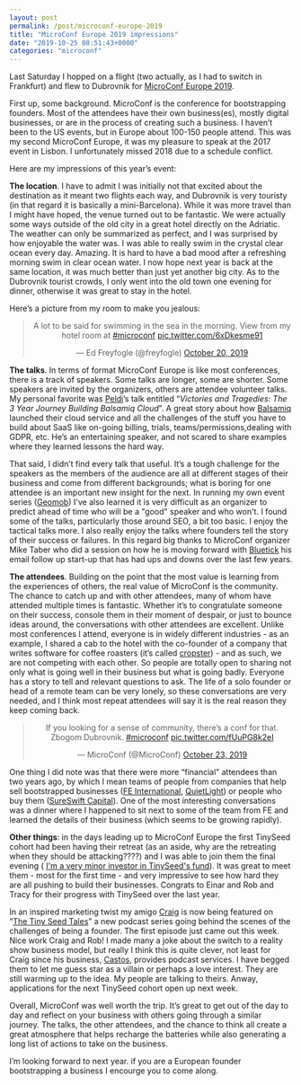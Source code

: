 ```yaml
---
layout: post
permalink: /post/microconf-europe-2019
title: "MicroConf Europe 2019 impressions"
date: "2019-10-25 08:51:43+0000"
categories: "microconf"
---
```


Last Saturday I hopped on a flight (two actually, as I had to switch in Frankfurt) and flew to Dubrovnik for [MicroConf Europe 2019](https://microconfeurope.com/).

First up, some background. MicroConf is the conference for bootstrapping founders. Most of the attendees have their own business(es), mostly digital businesses, or are in the process of creating such a business. I haven’t been to the US events, but in Europe about 100-150 people attend. This was my second MicroConf Europe, it was my pleasure to speak at the 2017 event in Lisbon. I unfortunately missed 2018 due to a schedule conflict.

Here are my impressions of this year’s event:

**The location**. I have to admit I was initially not that excited about the destination as it meant two flights each way, and Dubrovnik is very touristy (in that regard it is basically a mini-Barcelona). While it was more travel than I might have hoped, the venue turned out to be fantastic. We were actually some ways outside of the old city in a great hotel directly on the Adriatic. The weather can only be summarized as perfect, and I was surprised by how enjoyable the water was. I was able to really swim in the crystal clear ocean every day. Amazing. It is hard to have a bad mood after a refreshing morning swim in clear ocean water. I now hope next year is back at the same location, it was much better than just yet another big city. As to the Dubrovnik tourist crowds, I only went into the old town one evening for dinner, otherwise it was great to stay in the hotel. 

Here’s a picture from my room to make you jealous: 

<center>
<blockquote class="twitter-tweet"><p lang="en" dir="ltr">A lot to be said for swimming in the sea in the morning. View from my hotel room at <a href="https://twitter.com/hashtag/microconf?src=hash&amp;ref_src=twsrc%5Etfw">#microconf</a> <a href="https://t.co/6xDkesme91">pic.twitter.com/6xDkesme91</a></p>&mdash; Ed Freyfogle (@freyfogle) <a href="https://twitter.com/freyfogle/status/1185894819731857408?ref_src=twsrc%5Etfw">October 20, 2019</a></blockquote> <script async src="https://platform.twitter.com/widgets.js" charset="utf-8"></script> 
</center>

**The talks**. In terms of format MicroConf Europe is like most conferences, there is a track of speakers. Some talks are longer, some are shorter. Some speakers are invited by the organizers, others are attendee volunteer talks. My personal favorite was [Peldi](https://twitter.com/peldi)’s talk entitled “_Victories and Tragedies: The 3 Year Journey Building Balsamiq Cloud_”. A great story about how [Balsamiq](https://balsamiq.com) launched their cloud service and all the challenges of the stuff you have to build about SaaS like on-going billing, trials, teams/permissions,dealing with GDPR, etc. He’s an entertaining speaker, and not scared to share examples where they learned lessons the hard way. 

That said, I didn’t find every talk that useful. It’s a tough challenge for the speakers as the members of the audience are all at different stages of their business and come from different backgrounds; what is boring for one attendee is an important new insight for the next. In running my own event series ([Geomob](https://thegeomob.com/)) I've also learned it is very difficult as an organizer to predict ahead of time who will be a "good" speaker and who won't. I found some of the talks, particularly those around SEO, a bit too basic. I enjoy the tactical talks more. I also really enjoy the talks where founders tell the story of their success or failures. In this regard big thanks to MicroConf organizer Mike Taber who did a session on how he is moving forward with [Bluetick](https://bluetick.io/) his email follow up start-up that has had ups and downs over the last few years. 


**The attendees**. Building on the point that the most value is learning from the experiences of others, the real value of MicroConf is the community. The chance to catch up and with other attendees, many of whom have attended multiple times is fantastic. Whether it’s to congratulate someone on their success, console them in their moment of despair, or just to bounce ideas around, the conversations with other attendees are excellent. Unlike most conferences I attend, everyone is in widely different industries - as an example, I shared a cab to the hotel with the co-founder of a company that writes software for coffee roasters (it’s called [cropster](https://www.cropster.com/)) - and as such, we are not competing with each other. So people are totally open to sharing not only what is going well in their business but what is going badly. Everyone has a story to tell and relevant questions to ask. The life of a solo founder or head of a remote team can be very lonely, so these conversations are very needed, and I think most repeat attendees will say it is the real reason they keep coming back. 

<center>
<blockquote class="twitter-tweet"><p lang="en" dir="ltr">If you looking for a sense of community, there’s a conf for that. Zbogom Dubrovnik. <a href="https://twitter.com/hashtag/microconf?src=hash&amp;ref_src=twsrc%5Etfw">#microconf</a> <a href="https://t.co/fUuPG8k2eI">pic.twitter.com/fUuPG8k2eI</a></p>&mdash; MicroConf (@MicroConf) <a href="https://twitter.com/MicroConf/status/1186908884159647745?ref_src=twsrc%5Etfw">October 23, 2019</a></blockquote> <script async src="https://platform.twitter.com/widgets.js" charset="utf-8"></script> 
</center>

One thing I did note was that there were more “financial” attendees than two years ago, by which I mean teams of people from companies that help sell bootstrapped businesses ([FE International](https://feinternational.com), [QuietLight](https://www.quietlightbrokerage.com/)) or people who buy them ([SureSwift Capital](https://www.sureswiftcapital.com)). One of the most interesting conversations was a dinner where I happened to sit next to some of the team from FE and learned the details of their business (which seems to be growing rapidly).

**Other things**: in the days leading up to MicroConf Europe the first TinySeed cohort had been having their retreat (as an aside, why are the retreating when they should be attacking????) and I was able to join them the final evening (
[I'm a very minor investor in TinySeed's fund](/post/investing-via-tinyseed)). It was great to meet them - most for the first time - and very impressive to see how hard they are all pushing to build their businesses. Congrats to Einar and Rob and Tracy for their progress with TinySeed over the last year.

In an inspired marketing twist  my amigo [Craig](https://twitter.com/TheCraigHewitt) is now being featured on “[The Tiny Seed Tales](https://twitter.com/tinyseedfund/status/1186275714053615618)” a new podcast series going behind the scenes of the challenges of being a founder. The first episode just came out this week. Nice work Craig and Rob! I made many a joke about the switch to a reality show business model, but really I think this is quite clever, not least for Craig since his business, [Castos](https://castos.com/), provides podcast services. I have begged them to let me guess star as a villain or perhaps a love interest. They are still warming up to the idea. My people are talking to theirs. Anway, applications for the next TinySeed cohort open up next week.

Overall, MicroConf was well worth the trip. It’s great to get out of the day to day and reflect on your business with others going through a similar journey. The talks, the other attendees, and the chance to think all create a great atmosphere that helps recharge the batteries while also generating a long list of actions to take on the business. 

I’m looking forward to next year. if you are a European founder bootstrapping a business I encourge you to come along.  












